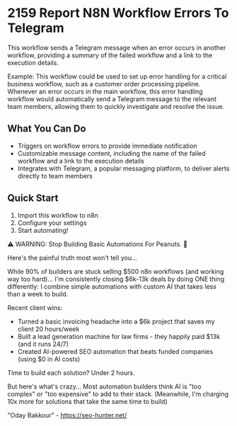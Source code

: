 # 2159 Report N8N Workflow Errors To Telegram

This workflow sends a Telegram message when an error occurs in another workflow, providing a summary of the failed workflow and a link to the execution details.

Example: This workflow could be used to set up error handling for a critical business workflow, such as a customer order processing pipeline. Whenever an error occurs in the main workflow, this error handling workflow would automatically send a Telegram message to the relevant team members, allowing them to quickly investigate and resolve the issue.

## What You Can Do
- Triggers on workflow errors to provide immediate notification
- Customizable message content, including the name of the failed workflow and a link to the execution details
- Integrates with Telegram, a popular messaging platform, to deliver alerts directly to team members

## Quick Start
1. Import this workflow to n8n
2. Configure your settings
3. Start automating!

⚠️ WARNING: Stop Building Basic Automations For Peanuts. 🚫

Here's the painful truth most won't tell you...

While 90% of builders are stuck selling $500 n8n workflows (and working way too hard)...
I'm consistently closing $6k-13k deals by doing ONE thing differently:
I combine simple automations with custom AI that takes less than a week to build.

Recent client wins:
* Turned a basic invoicing headache into a $6k project that saves my client 20 hours/week
* Built a lead generation machine for law firms - they happily paid $13k (and it runs 24/7)
* Created AI-powered SEO automation that beats funded companies (using $0 in AI costs)

Time to build each solution? Under 2 hours.

But here's what's crazy...
Most automation builders think AI is "too complex" or "too expensive" to add to their stack.
(Meanwhile, I'm charging 10x more for solutions that take the same time to build)

"Oday Bakkour" - https://seo-hunter.net/
